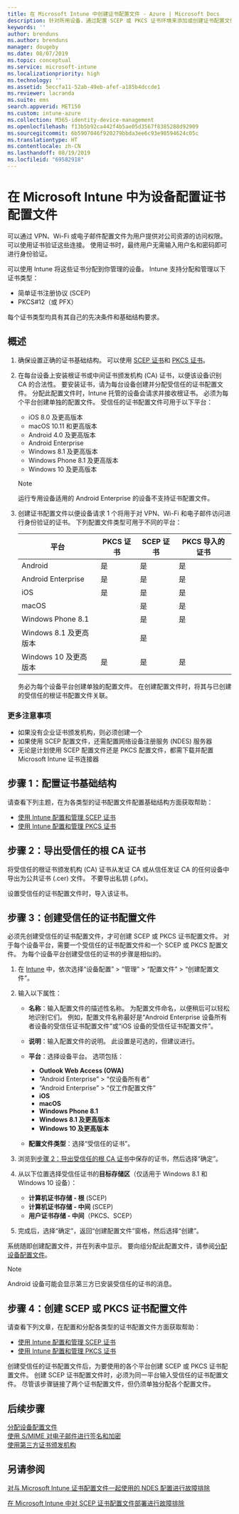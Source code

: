 ```yaml
---
title: 在 Microsoft Intune 中创建证书配置文件 - Azure | Microsoft Docs
description: 针对所用设备，通过配置 SCEP 或 PKCS 证书环境来添加或创建证书配置文件、导出公共证书、在 Azure 门户中创建配置文件，然后在 Azure 门户中向 Microsoft Intune 证书配置文件 分配 SCEP 或 PKCS
keywords: ''
author: brenduns
ms.author: brenduns
manager: dougeby
ms.date: 08/07/2019
ms.topic: conceptual
ms.service: microsoft-intune
ms.localizationpriority: high
ms.technology: ''
ms.assetid: 5eccfa11-52ab-49eb-afef-a185b4dccde1
ms.reviewer: lacranda
ms.suite: ems
search.appverid: MET150
ms.custom: intune-azure
ms.collection: M365-identity-device-management
ms.openlocfilehash: f13b5b92ca442f4b5ae05d3567f8385288d92909
ms.sourcegitcommit: 6b5907046f920279bbda3ee6c93e98594624c05c
ms.translationtype: HT
ms.contentlocale: zh-CN
ms.lasthandoff: 08/19/2019
ms.locfileid: "69582918"
---
```

# <a name="configure-a-certificate-profile-for-your-devices-in-microsoft-intune"></a>在 Microsoft Intune 中为设备配置证书配置文件

可以通过 VPN、Wi-Fi 或电子邮件配置文件为用户提供对公司资源的访问权限。 可以使用证书验证这些连接。 使用证书时，最终用户无需输入用户名和密码即可进行身份验证。

可以使用 Intune 将这些证书分配到你管理的设备。 Intune 支持分配和管理以下证书类型：

- 简单证书注册协议 (SCEP)
- PKCS#12（或 PFX）

每个证书类型均具有其自己的先决条件和基础结构要求。


## <a name="overview"></a>概述

1. 确保设置正确的证书基础结构。 可以使用 [SCEP 证书](certificates-scep-configure.md)和 [PKCS 证书](certficates-pfx-configure.md)。

2. 在每台设备上安装根证书或中间证书颁发机构 (CA) 证书，以便该设备识别 CA 的合法性。 要安装证书，请为每台设备创建并分配受信任的证书配置文件。 分配此配置文件时，Intune 托管的设备会请求并接收根证书。 必须为每个平台创建单独的配置文件。 受信任的证书配置文件可用于以下平台：

    - iOS 8.0 及更高版本
    - macOS 10.11 和更高版本
    - Android 4.0 及更高版本
    - Android Enterprise  
    - Windows 8.1 及更高版本
    - Windows Phone 8.1 及更高版本
    - Windows 10 及更高版本

    > [!NOTE]  
    > 运行专用设备适用的 Android Enterprise 的设备不支持证书配置文件。

3. 创建证书配置文件以便设备请求 1 个将用于对 VPN、Wi-Fi 和电子邮件访问进行身份验证的证书。 下列配置文件类型可用于不同的平台：  

   | 平台     |PKCS 证书|SCEP 证书| PKCS 导入的证书 | 
   |--------------|----------------|----------------|-------------------|
   | Android                | 是    | 是    | 是    |
   | Android Enterprise     | 是    | 是    | 是    |
   | iOS                    | 是    | 是    | 是    |
   | macOS                  |        | 是    | 是    |
   | Windows Phone 8.1      |        | 是    | 是    |
   | Windows 8.1 及更高版本  |        | 是    |        |
   | Windows 10 及更高版本   | 是    | 是    | 是    |

   务必为每个设备平台创建单独的配置文件。 在创建配置文件时，将其与已创建的受信任的根证书配置文件关联。

### <a name="further-considerations"></a>更多注意事项

- 如果没有企业证书颁发机构，则必须创建一个
- 如果使用 SCEP 配置文件，还需配置网络设备注册服务 (NDES) 服务器
- 无论是计划使用 SCEP 配置文件还是 PKCS 配置文件，都需下载并配置 Microsoft Intune 证书连接器


## <a name="step-1-configure-your-certificate-infrastructure"></a>步骤 1：配置证书基础结构

请查看下列主题，在为各类型的证书配置文件配置基础结构方面获取帮助：

- [使用 Intune 配置和管理 SCEP 证书](certificates-scep-configure.md)
- [使用 Intune 配置和管理 PKCS 证书](certficates-pfx-configure.md)


## <a name="step-2-export-your-trusted-root-ca-certificate"></a>步骤 2：导出受信任的根 CA 证书

将受信任的根证书颁发机构 (CA) 证书从发证 CA 或从信任发证 CA 的任何设备中导出为公共证书 (.cer) 文件。 不要导出私钥 (.pfx)。

设置受信任的证书配置文件时，导入该证书。

## <a name="step-3-create-trusted-certificate-profiles"></a>步骤 3：创建受信任的证书配置文件

必须先创建受信任的证书配置文件，才可创建 SCEP 或 PKCS 证书配置文件。 对于每个设备平台，需要一个受信任的证书配置文件和一个 SCEP 或 PKCS 配置文件。 为每个设备平台创建受信任的证书的步骤是相似的。

1. 在 [Intune](https://go.microsoft.com/fwlink/?linkid=2090973) 中，依次选择“设备配置” > “管理” > “配置文件” > “创建配置文件”。
2. 输入以下属性：

    - **名称**：输入配置文件的描述性名称。 为配置文件命名，以便稍后可以轻松地识别它们。 例如，配置文件名称最好是“Android Enterprise 设备所有者设备的受信任证书配置文件”或“iOS 设备的受信任证书配置文件”。
    - **说明**：输入配置文件的说明。 此设置是可选的，但建议进行。
    - **平台**：选择设备平台。 选项包括：

      - **Outlook Web Access (OWA)**
      - “Android Enterprise” > “仅设备所有者”
      - “Android Enterprise” > “仅工作配置文件”
      - **iOS**
      - **macOS**
      - **Windows Phone 8.1**
      - **Windows 8.1 及更高版本**
      - **Windows 10 及更高版本**

    - **配置文件类型**：选择“受信任的证书”。

3. 浏览到[步骤 2：导出受信任的根 CA 证书](#step-2-export-your-trusted-root-ca-certificate)中保存的证书，然后选择“确定”。
4. 从以下位置选择受信任证书的**目标存储区**（仅适用于 Windows 8.1 和 Windows 10 设备）：

    - **计算机证书存储 - 根** (SCEP)
    - **计算机证书存储 - 中间** (SCEP)
    - **用户证书存储 - 中间**（PKCS、SCEP）

5. 完成后，选择“确定”，返回“创建配置文件”窗格，然后选择“创建”。

系统随即创建配置文件，并在列表中显示。 要向组分配此配置文件，请参阅[分配设备配置文件](device-profile-assign.md)。

   >[!NOTE]
   > Android 设备可能会显示第三方已安装受信任的证书的消息。

## <a name="step-4-create-scep-or-pkcs-certificate-profiles"></a>步骤 4：创建 SCEP 或 PKCS 证书配置文件

请查看下列文章，在配置和分配各类型的证书配置文件方面获取帮助：

- [使用 Intune 配置和管理 SCEP 证书](certificates-scep-configure.md)
- [使用 Intune 配置和管理 PKCS 证书](certficates-pfx-configure.md)

创建受信任的证书配置文件后，为要使用的各个平台创建 SCEP 或 PKCS 证书配置文件。 创建 SCEP 证书配置文件时，必须为同一平台输入受信任的证书配置文件。 尽管该步骤链接了两个证书配置文件，但仍须单独分配各个配置文件。

## <a name="next-steps"></a>后续步骤

[分配设备配置文件](device-profile-assign.md)  
[使用 S/MIME 对电子邮件进行签名和加密](certificates-s-mime-encryption-sign.md)  
[使用第三方证书颁发机构](certificate-authority-add-scep-overview.md)

## <a name="see-also"></a>另请参阅

[对与 Microsoft Intune 证书配置文件一起使用的 NDES 配置进行故障排除](https://support.microsoft.com/help/4459540)

[在 Microsoft Intune 中对 SCEP 证书配置文件部署进行故障排除](https://support.microsoft.com/help/4457481)
